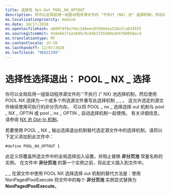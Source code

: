 ```yaml
---
title: 选择性 Opt-Out POOL_NX_OPTOUT
description: 你可以全局启用一组驱动程序源文件的 "不执行 (NX) 池" 选择机制，然后使用 POOL_NX_OPTOUT 为一个或多个选定的源文件重写此选择机制。
ms.localizationpriority: medium
ms.date: 10/17/2018
ms.openlocfilehash: a6097df8a7dec346eec0f694dea226a7ca834555
ms.sourcegitcommit: 418e6617e2a695c9cb4b37b5b60e264760858acd
ms.translationtype: MT
ms.contentlocale: zh-CN
ms.lasthandoff: 12/07/2020
ms.locfileid: "96822299"
---
```

# <a name="selective-opt-out-pool_nx_optout"></a>选择性选择退出： POOL \_ NX \_ 选择


你可以全局启用一组驱动程序源文件的 "不执行 (" NX) 池选择机制，然后使用 POOL NX 选择为一个或多个所选源文件重写此选择机制 \_ \_ 。 这允许选定的源文件继续使用可执行的非分页内存。 可以将 POOL \_ nx \_ 选择选择 out 机制与 pool \_ NX \_ OPTIN 或 pool \_ nx \_ OPTIN \_ 自动选择机制一起使用。 有关详细信息，请参阅 [NX 池 Opt-In 机制](nx-pool-opt-in-mechanisms.md)。

若要使用 POOL \_ NX \_ 输出选择退出机制替代选定源文件中的选择机制，请将以下定义添加到此文件中：

`#define POOL_NX_OPTOUT 1`

此定义将覆盖所选文件中的全局选择加入设置，并阻止替换 **非分页池** 常量名称的实例。 在文件中 **非分页池** 的第一个实例之前，将此定义插入到文件中。

\_ \_ 在源文件中使用 POOL NX 选择选择 out 机制的替代方法是：使用 NonPagedPoolExecute 将文件中的每个 **非分页池** 实例显式替换为 **NonPagedPoolExecute**。

 

 




